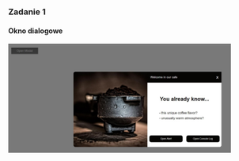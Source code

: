 <h3>Zadanie 1</h3>
<h4> Okno dialogowe </h4>
<img src="demo.jpg" alt="Okno dialogowe" width="450px">
